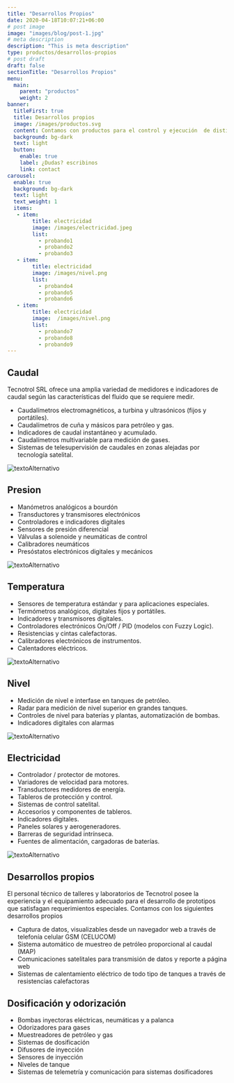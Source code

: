 ```yaml
---
title: "Desarrollos Propios"
date: 2020-04-18T10:07:21+06:00
# post image
image: "images/blog/post-1.jpg"
# meta description
description: "This is meta description"
type: productos/desarrollos-propios
# post draft
draft: false
sectionTitle: "Desarrollos Propios"
menu:
  main:
    parent: "productos"
    weight: 2
banner:
  titleFirst: true
  title: Desarrollos propios
  image: /images/productos.svg
  content: Contamos con productos para el control y ejecución  de distintos fenómenos que faciliten  el trabajo humano
  background: bg-dark
  text: light
  button:
    enable: true
    label: ¿Dudas? escribinos
    link: contact
carousel:
  enable: true
  background: bg-dark
  text: light
  text_weight: 1
  items: 
   - item:
        title: electricidad
        image: /images/electricidad.jpeg
        list:
          - probando1
          - probando2
          - probando3
   - item:
        title: electricidad
        image: /images/nivel.png
        list:
          - probando4
          - probando5
          - probando6
   - item:
        title: electricidad
        image:  /images/nivel.png
        list:
          - probando7
          - probando8
          - probando9
---
```

## Caudal

Tecnotrol SRL ofrece una amplia variedad de medidores e indicadores de caudal según las características del fluido que se requiere medir.
- Caudalímetros electromagnéticos, a turbina y ultrasónicos (fijos y portátiles).
- Caudalímetros de cuña y másicos para petróleo y gas.
- Indicadores de caudal instantáneo y acumulado.
- Caudalímetros multivariable para medición de gases.
- Sistemas de telesupervisión de caudales en zonas alejadas por tecnología satelital.

![textoAlternativo](/images/caudal.jpeg)

## Presion

- Manómetros analógicos a bourdón
- Transductores y transmisores electrónicos
- Controladores e indicadores digitales
- Sensores de presión diferencial
- Válvulas a solenoide y neumáticas de control
- Calibradores neumáticos
- Presóstatos electrónicos digitales y mecánicos

![textoAlternativo](/images/presion.jpeg)

## Temperatura

- Sensores de temperatura estándar y para aplicaciones especiales.
- Termómetros analógicos, digitales fijos y portátiles.
- Indicadores y transmisores digitales.
- Controladores electrónicos On/Off / PID (modelos con Fuzzy Logic).
- Resistencias y cintas calefactoras.
- Calibradores electrónicos de instrumentos.
- Calentadores eléctricos.

![textoAlternativo](/images/temperature.jpeg)

## Nivel

- Medición de nivel e interfase en tanques de petróleo.
- Radar para medición de nivel superior en grandes tanques.
- Controles de nivel para baterías y plantas, automatización de bombas.
- Indicadores digitales con alarmas

![textoAlternativo](/images/nivel.png)

## Electricidad

- Controlador / protector de motores.
- Variadores de velocidad para motores.
- Transductores medidores de energía.
- Tableros de protección y control.
- Sistemas de control satelital.
- Accesorios y componentes de tableros.
- Indicadores digitales.
- Paneles solares y aerogeneradores.
- Barreras de seguridad intrínseca.
- Fuentes de alimentación, cargadoras de baterías.


![textoAlternativo](/images/electricidad.jpeg)

## Desarrollos propios

El personal técnico de talleres y laboratorios de Tecnotrol posee la experiencia y el equipamiento adecuado para el desarrollo de prototipos que satisfagan requerimientos especiales. Contamos con los siguientes desarrollos propios

- Captura de datos, visualizables desde un navegador web a través de telefonía celular GSM (CELUCOM)
- Sistema automático de muestreo de petróleo proporcional al caudal (MAP)
- Comunicaciones satelitales para transmisión de datos y reporte a página web
- Sistemas de calentamiento eléctrico de todo tipo de tanques a través de resistencias calefactoras

## Dosificación y odorización

- Bombas inyectoras eléctricas, neumáticas y a palanca
- Odorizadores para gases
- Muestreadores de petróleo y gas
- Sistemas de dosificación
- Difusores de inyección
- Sensores de inyección
- Niveles de tanque
- Sistemas de telemetría y comunicación para sistemas dosificadores

